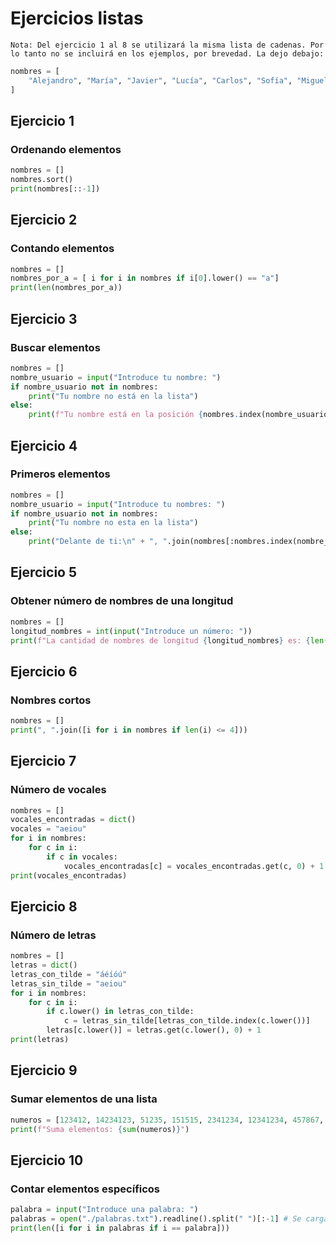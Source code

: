 # Ejercicios listas

	Nota: Del ejercicio 1 al 8 se utilizará la misma lista de cadenas. Por lo tanto no se incluirá en los ejemplos, por brevedad. La dejo debajo:
```python
nombres = [
    "Alejandro", "María", "Javier", "Lucía", "Carlos", "Sofía", "Miguel", "Ana", "Manuel", "Isabel", "Pedro", "Carmen", "Jorge", "Elena", "Juan", "Laura", "Antonio", "Patricia", "David", "Claudia", "Francisco", "Marta", "Sergio", "Teresa", "Luis", "Raquel", "Andrés", "Paula", "Daniel", "Verónica", "Fernando", "Sara", "Pablo", "Irene", "Álvaro", "Natalia", "Hugo", "Eva", "Diego", "Cristina", "Jesús", "Rosa", "Roberto", "Alicia", "Ángel", "Beatriz", "Ricardo", "Julia", "Adrián", "Silvia", "Alberto", "Victoria", "Raúl", "Pilar", "Ramón", "Lidia", "Óscar", "Ariadna", "Gonzalo", "Mónica", "Rubén", "Esther", "Santiago", "Nuria", "Iván", "Ainhoa", "Eduardo", "Berta", "Marcos", "Noelia", "Enrique", "Elisa", "Emilio", "Fátima", "Vicente", "Gabriela", "Mario", "Olga", "Rafael", "Lorena", "Mariano", "Cristina", "Eugenio", "Mercedes", "Félix", "Amparo", "Sebastián", "Rocío", "Alfredo", "Esperanza", "Álex", "Celia", "Héctor", "Andrea", "Tomás", "Inés", "Marcelo", "Gloria", "Marina", "Belén", "Valentín", "Miriam", "Guillermo", "Ángela", "Joaquín", "Gemma", "Fabián", "Daniela", "Víctor", "Dolores", "Marcos", "Tamara", "Braulio", "Lourdes", "Federico", "Gema", "Julián", "Nicolás", "Leandro", "Manuela", "Agustín", "Elsa", "Julio", "Consuelo", "Ismael", "Alejandra", "Joaquín", "Milagros", "Gregorio", "Inmaculada", "Salvador", "Carla", "Esteban", "Carolina", "Fausto", "Emilia", "Alfonso", "Amalia", "Baltasar", "Adela", "Humberto", "Blanca", "Aníbal", "Araceli", "César", "Candela"
]
```

## Ejercicio 1
### Ordenando elementos
```python
nombres = []
nombres.sort()
print(nombres[::-1])
```
## Ejercicio 2
### Contando elementos
```python
nombres = []
nombres_por_a = [ i for i in nombres if i[0].lower() == "a"]
print(len(nombres_por_a))
```
## Ejercicio 3
### Buscar elementos
```python
nombres = []
nombre_usuario = input("Introduce tu nombre: ")
if nombre_usuario not in nombres:
    print("Tu nombre no está en la lista")
else:
    print(f"Tu nombre está en la posición {nombres.index(nombre_usuario)} de la lista")
```
## Ejercicio 4
### Primeros elementos
```python
nombres = []
nombre_usuario = input("Introduce tu nombres: ")
if nombre_usuario not in nombres:
    print("Tu nombre no esta en la lista")
else:
    print("Delante de ti:\n" + ", ".join(nombres[:nombres.index(nombre_usuario)]))
```
## Ejercicio 5
### Obtener número de nombres de una longitud
```python
nombres = []
longitud_nombres = int(input("Introduce un número: "))
print(f"La cantidad de nombres de longitud {longitud_nombres} es: {len([i for i in nombres if len(i) == longitud_nombres])}")
```
## Ejercicio 6
### Nombres cortos
```python
nombres = []
print(", ".join([i for i in nombres if len(i) <= 4]))
```
## Ejercicio 7
### Número de vocales
```python
nombres = []
vocales_encontradas = dict()
vocales = "aeiou"
for i in nombres:
    for c in i:
        if c in vocales:
            vocales_encontradas[c] = vocales_encontradas.get(c, 0) + 1
print(vocales_encontradas)
```
## Ejercicio 8
### Número de letras
```python
nombres = []
letras = dict()
letras_con_tilde = "áéíóú" 
letras_sin_tilde = "aeiou"
for i in nombres:
    for c in i:
        if c.lower() in letras_con_tilde:
            c = letras_sin_tilde[letras_con_tilde.index(c.lower())]
        letras[c.lower()] = letras.get(c.lower(), 0) + 1
print(letras)
```
## Ejercicio 9
### Sumar elementos de una lista
```python
numeros = [123412, 14234123, 51235, 151515, 2341234, 12341234, 457867, 7456745, 457457456, 265434]
print(f"Suma elementos: {sum(numeros)}")
```
## Ejercicio 10
### Contar elementos específicos
```python
palabra = input("Introduce una palabra: ")
palabras = open("./palabras.txt").readline().split(" ")[:-1] # Se cargan las palabras de un archivo y se quita la ultima por contener un salto de linea
print(len([i for i in palabras if i == palabra]))
```